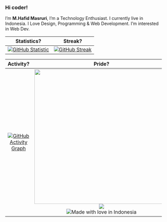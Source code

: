 ### Hi coder!
I’m <b>M.Hafid Masruri</b>, I’m a Technology Enthusiast. I currently live in Indonesia. I Love Design, Programming & Web Development. I’m interested in Web Dev.

|Statistics?|Streak?|
|:-------------------------:|:-------------------------:|
|[![GitHub Statistic](https://github-readme-stats-eight-theta.vercel.app/api?username=x-axis17&show_icons=true&theme=midnight-purple&include_all_commits=true&count_private=true&hide_border=true)](https://github.com/x-axis17)|[![GitHub Streak](https://github-readme-streak-stats.herokuapp.com?user=x-axis17&theme=midnight-purple&hide_border=true)](https://github.com/x-axis17)|

|Activity?|Pride?|
|:-------------------------:|:-------------------------:|
|[![GitHub Activity Graph](https://activity-graph.herokuapp.com/graph?username=x-axis17&bg_color=000000&color=fefefe&line=7f3ace&point=fefefe&area=true&hide_border=true)](https://github.com/x-axis17)|<img width="432" src="https://github-readme-stats-eight-theta.vercel.app/api/top-langs/?username=hafidzmasruri17&layout=compact&langs_count=8&theme=midnight-purple&hide=css,tsql,html,scss,less,makefile,shell,dockerfile&hide_border=true" /><br/><img src="https://komarev.com/ghpvc/?username=x-axis17&style=for-the-badge&color=7f3ace&bg=000"/><br/>![Made with love in Indonesia](https://madewithlove.now.sh/id?heart=true&colorA=%23000000&colorB=%23ff0000&template=for-the-badge)|
